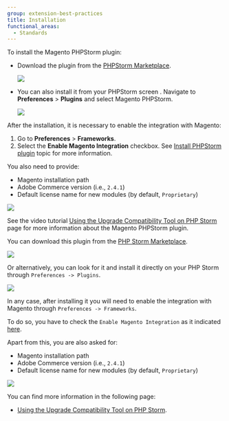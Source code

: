 ```yaml
---
group: extension-best-practices
title: Installation
functional_areas:
  - Standards
---
```


To install the Magento PHPStorm plugin:

*  Download the plugin from the [PHPStorm Marketplace](https://plugins.jetbrains.com/plugin/8024-magento-phpstorm).

   ![]({{site.baseurl}}/common/images/phpstorm/download-from-jetbrains.png)

*  You can also install it from your PHPStorm screen . Navigate to **Preferences** > **Plugins** and select Magento PHPStorm.

   ![]({{site.baseurl}}/common/images/phpstorm/install-through-phpstorm.png)

After the installation, it is necessary to enable the integration with Magento:

1.  Go to **Preferences** > **Frameworks**.
1.  Select the **Enable Magento Integration** checkbox. See [Install PHPStorm plugin](https://github.com/magento/magento2-phpstorm-plugin#installation) topic for more information.

You also need to provide:

*  Magento installation path
*  Adobe Commerce version (i.e., `2.4.1`)
*  Default license name for new modules (by default, `Proprietary`)

![]({{site.baseurl}}/common/images/phpstorm/enable-magento-integration.png)

See the video tutorial [Using the Upgrade Compatibility Tool on PHP Storm](https://experienceleague.adobe.com/docs/commerce-learn/tutorials/upgrade/uct-phpstorm.html?lang=en) page for more information about the Magento PHPStorm plugin.

You can download this plugin from the [PHP Storm Marketplace](https://plugins.jetbrains.com/plugin/8024-magento-phpstorm).

![]({{site.baseurl}}/common/images/phpstorm/download-from-jetbrains.png)

Or alternatively, you can look for it and install it directly on your PHP Storm through `Preferences -> Plugins`.

![]({{site.baseurl}}/common/images/phpstorm/install-through-phpstorm.png)

In any case, after installing it you will need to enable the integration with Magento through `Preferences -> Frameworks`.

To do so, you have to check the `Enable Magento Integration` as it indicated [here](https://github.com/magento/magento2-phpstorm-plugin#installation).

Apart from this, you are also asked for:

*  Magento installation path
*  Adobe Commerce version (i.e., `2.4.1`)
*  Default license name for new modules (by default, `Proprietary`)

![]({{site.baseurl}}/common/images/phpstorm/enable-magento-integration.png)

You can find more information in the following page:

*  [Using the Upgrade Compatibility Tool on PHP Storm](https://experienceleague.adobe.com/docs/commerce-learn/tutorials/upgrade/uct-phpstorm.html?lang=en).
